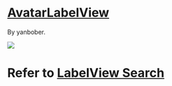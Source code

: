 # [AvatarLabelView](https://github.com/yanbober/AvatarLabelView)

By yanbober.

![](https://github.com/yanbober/AvatarLabelView/raw/master/.picture/demo.png)

# Refer to [LabelView Search](https://github.com/search?l=Java&q=labelview&type=Repositories&utf8=%E2%9C%93)
